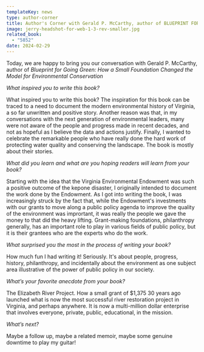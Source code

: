 ```yaml
---
templateKey: news
type: author-corner
title: Author's Corner with Gerald P. McCarthy, author of BLUEPRINT FOR GOING GREEN
image: jerry-headshot-for-web-1-3-rev-smaller.jpg
related_book:
  - "5852"
date: 2024-02-29
---
```

Today, we are happy to bring you our conversation with Gerald P. McCarthy, author of *Blueprint for Going Green: How a Small Foundation Changed the Model for Environmental Conservation*

*What inspired you to write this book?* 

What inspired you to write this book? The inspiration for this book can be traced to a need to document the modern environmental history of Virginia, a so far unwritten and positive story. Another reason was that, in my conversations with the next generation of environmental leaders, many were not aware of the people and progress made in recent decades, and not as hopeful as I believe the data and actions justify. Finally, I wanted to celebrate the remarkable people who have really done the hard work of protecting water quality and conserving the landscape. The book is mostly about their stories. 

*What did you learn and what are you hoping readers will learn from your book?* 

Starting with the idea that the Virginia Environmental Endowment was such a positive outcome of the kepone disaster, I originally intended to document the work done by the Endowment. As I got into writing the book, I was increasingly struck by the fact that, while the Endowment's investments with our grants to move along a public policy agenda to improve the quality of the environment was imprortant, it was really the people we gave the money to that did the heavy lifting. Grant-making foundations, philanthropy generally, has an important role to play in various fields of public policy, but it is their grantees who are the experts who do the work.

*What surprised you the most in the process of writing your book?* 

How much fun I had writing it! Seriously. It's about people, progress, history, philanthropy, and incidentally about the environment as one subject area illustrative of the power of public policy in our society.

*What’s your favorite anecdote from your book?*

The Elizabeth River Project. How a small grant of $1,375 30 years ago launched what is now the most successful river restoration project in Virginia, and perhaps anywhere. It is now a multi-million dollar enterprise that involves everyone, private, public, educational, in the mission.

*What’s next?* 

Maybe a follow up, maybe a related memoir, maybe some genuine downtime to play my guitar!
